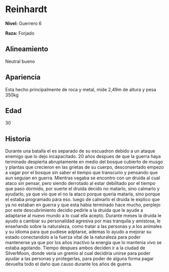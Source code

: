 # Reinhardt

**Nivel:** Guerrero 6

**Raza:** Forjado

## Alineamiento
Neutral bueno

## Apariencia
Esta hecho principalmente de roca y metal, mide 2,49m de altura y pesa 350kg

## Edad
30

## Historia
Durante una batalla el es separado de su escuadron debido a un ataque enemigo que lo dejo incapacitado. 20 años despues de que la guerra haya terminado despierta abruptamente en medio del bosque cubierto de musgo y plantas que crecieron en las grietas de su cuerpo, desconsertado empezo a vagar por el bosque sin saber el tiempo que transcurio y pensando que aun seguian en guerra. Mientras vagaba se encontro con un druida al cual ataco sin pensar, pero siendo derrotado al estar debilitado por el tiempo que paso dormido, por suerte el druida decido no matarlo, sino calmarlo y ayudarlo, ya que vio que el no la ataco porque queria matarla, sino porque el estaba programado pára eso. luego de calmarlo el druida le explico que ya no estaban en guerra y que esta habia terminado hace mucho, perplejo por este descubrimiento decidio pedirle a la druida que le ayude a adaptarse al nuevo mundo a lo cual ella acepto. Durante meses la druida le ayudo a cambiar su personalidad agresiva por mas tranquila y amistosa, le enseñando sobre la naturaleza, como tratar a las personas y a los animales y su idioma para que pudiese adptarse, ademas lo ayudo a mejorar su estado conectandolo a la fuerza vital de la naturaleza para poder mantenerse ya que por los años inactivo la energia que lo mantenia vivo se estaba agotando. Tiempo despues ambos deciden ir a la ciudad de SilverMoon, donde veria un gremio al cual decidiria unirse para poder ayudar a las personas y protegerlas, para poder de alguna forma pagar devuelta todo el daño que causo durante los años de guerra. 

